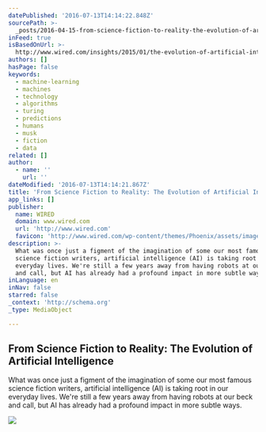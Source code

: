 ```yaml
---
datePublished: '2016-07-13T14:14:22.848Z'
sourcePath: >-
  _posts/2016-04-15-from-science-fiction-to-reality-the-evolution-of-artificial.md
inFeed: true
isBasedOnUrl: >-
  http://www.wired.com/insights/2015/01/the-evolution-of-artificial-intelligence/
authors: []
hasPage: false
keywords:
  - machine-learning
  - machines
  - technology
  - algorithms
  - turing
  - predictions
  - humans
  - musk
  - fiction
  - data
related: []
author:
  - name: ''
    url: ''
dateModified: '2016-07-13T14:14:21.867Z'
title: 'From Science Fiction to Reality: The Evolution of Artificial Intelligence'
app_links: []
publisher:
  name: WIRED
  domain: www.wired.com
  url: 'http://www.wired.com'
  favicon: 'http://www.wired.com/wp-content/themes/Phoenix/assets/images/favicon.ico'
description: >-
  What was once just a figment of the imagination of some our most famous
  science fiction writers, artificial intelligence (AI) is taking root in our
  everyday lives. We're still a few years away from having robots at our beck
  and call, but AI has already had a profound impact in more subtle ways.
inLanguage: en
inNav: false
starred: false
_context: 'http://schema.org'
_type: MediaObject

---
```

<article style=""><h1>From Science Fiction to Reality: The Evolution of Artificial Intelligence</h1><p>What was once just a figment of the imagination of some our most famous science fiction writers, artificial intelligence (AI) is taking root in our everyday lives. We're still a few years away from having robots at our beck and call, but AI has already had a profound impact in more subtle ways.</p><img src="https://s3-us-west-2.amazonaws.com/the-grid-img/p/357196ae30863a53e7710f55ebbdd64acab6cdce.jpg" /></article>